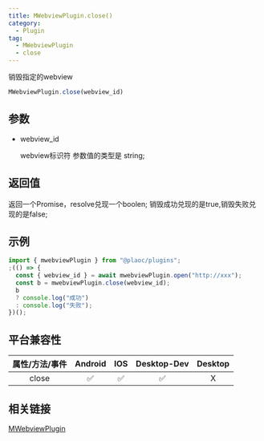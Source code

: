 ```yaml
---
title: MWebviewPlugin.close()
category:
  - Plugin
tag:
  - MWebviewPlugin
  - close
---
```


销毁指定的webview

```js
MWebviewPlugin.close(webview_id)
```

## 参数

  - webview_id

    webview标识符
    参数值的类型是 string;

## 返回值

  返回一个Promise，resolve兑现一个boolen;
  销毁成功兑现的是true,销毁失败兑现的是false;

## 示例
```js
import { mwebviewPlugin } from "@plaoc/plugins";
;(() => {
  const { webview_id } = await mwebviewPlugin.open("http://xxx");
  const b = mwebviewPlugin.close(webview_id);
  b
  ? console.log("成功")
  : console.log("失败");
})();
```

## 平台兼容性

| 属性/方法/事件 | Android | IOS | Desktop-Dev | Desktop |
|:------------:|:-------:|:---:|:-----------:|:-------:|
| close        | ✅       | ✅  | ✅         | X       |

## 相关链接

[MWebviewPlugin](./index.md)


